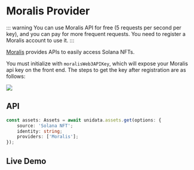 # Moralis Provider

<Logos type="Assets" :names="['Solana', 'Moralis']" />

::: warning
You can use Moralis API for free (5 requests per second per key), and you can pay for more frequent requests.
You need to register a Moralis account to use it.
:::

[Moralis](https://moralis.io/) provides APIs to easily access Solana NFTs.

You must initialize with `moralisWeb3APIKey`, which will expose your Moralis api key on the front end. The steps to get the key after registration are as follows:

![](https://i.imgur.com/wXPAPfm.png)

## API

```ts
const assets: Assets = await unidata.assets.get(options: {
    source: 'Solana NFT';
    identity: string;
    providers: ['Moralis'];
});
```

## Live Demo

<Assets :source="'Solana NFT'" :providers="['Moralis']" :defaultIdentity="'EoCqmJ6xNQmZKYsic9PSgxxQzqZREjmhNFnkNqxoc8pp'" />
